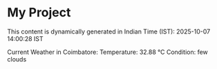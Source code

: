 # My Project

This content is dynamically generated in Indian Time (IST): 2025-10-07 14:00:28 IST


Current Weather in Coimbatore:
Temperature: 32.88 °C
Condition: few clouds
